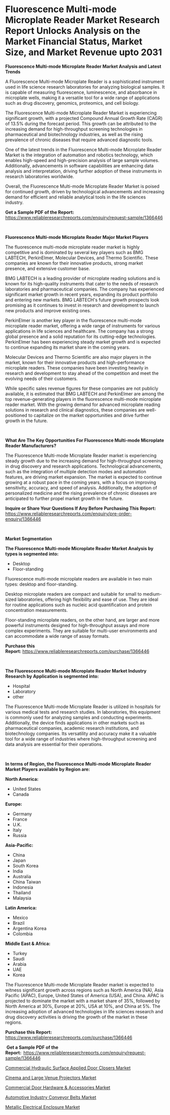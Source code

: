 <p><h1>Fluorescence Multi-mode Microplate Reader Market Research Report Unlocks Analysis on the Market Financial Status, Market Size, and Market Revenue upto 2031</h1></p><p><strong>Fluorescence Multi-mode Microplate Reader Market Analysis and Latest Trends</strong></p>
<p><p>A Fluorescence Multi-mode Microplate Reader is a sophisticated instrument used in life science research laboratories for analyzing biological samples. It is capable of measuring fluorescence, luminescence, and absorbance in microplate wells, making it a versatile tool for a wide range of applications such as drug discovery, genomics, proteomics, and cell biology.</p><p>The Fluorescence Multi-mode Microplate Reader Market is experiencing significant growth, with a projected Compound Annual Growth Rate (CAGR) of 13.5% during the forecast period. This growth can be attributed to the increasing demand for high-throughput screening technologies in pharmaceutical and biotechnology industries, as well as the rising prevalence of chronic diseases that require advanced diagnostic tools.</p><p>One of the latest trends in the Fluorescence Multi-mode Microplate Reader Market is the integration of automation and robotics technology, which enables high-speed and high-precision analysis of large sample volumes. Additionally, advancements in software capabilities are enhancing data analysis and interpretation, driving further adoption of these instruments in research laboratories worldwide.</p><p>Overall, the Fluorescence Multi-mode Microplate Reader Market is poised for continued growth, driven by technological advancements and increasing demand for efficient and reliable analytical tools in the life sciences industry.</p></p>
<p><strong>Get a Sample PDF of the Report:&nbsp;</strong> <a href="https://www.reliableresearchreports.com/enquiry/request-sample/1366446">https://www.reliableresearchreports.com/enquiry/request-sample/1366446</a></p>
<p>&nbsp;</p>
<p><strong>Fluorescence Multi-mode Microplate Reader Major Market Players</strong></p>
<p><p>The fluorescence multi-mode microplate reader market is highly competitive and is dominated by several key players such as BMG LABTECH, PerkinElmer, Molecular Devices, and Thermo Scientific. These companies are known for their innovative products, strong market presence, and extensive customer base.</p><p>BMG LABTECH is a leading provider of microplate reading solutions and is known for its high-quality instruments that cater to the needs of research laboratories and pharmaceutical companies. The company has experienced significant market growth in recent years, expanding its product portfolio and entering new markets. BMG LABTECH's future growth prospects look promising as it continues to invest in research and development to launch new products and improve existing ones.</p><p>PerkinElmer is another key player in the fluorescence multi-mode microplate reader market, offering a wide range of instruments for various applications in life sciences and healthcare. The company has a strong global presence and a solid reputation for its cutting-edge technologies. PerkinElmer has been experiencing steady market growth and is expected to continue expanding its market share in the coming years.</p><p>Molecular Devices and Thermo Scientific are also major players in the market, known for their innovative products and high-performance microplate readers. These companies have been investing heavily in research and development to stay ahead of the competition and meet the evolving needs of their customers.</p><p>While specific sales revenue figures for these companies are not publicly available, it is estimated that BMG LABTECH and PerkinElmer are among the top revenue-generating players in the fluorescence multi-mode microplate reader market. With the growing demand for advanced microplate reading solutions in research and clinical diagnostics, these companies are well-positioned to capitalize on the market opportunities and drive further growth in the future.</p></p>
<p>&nbsp;</p>
<p><strong>What Are The Key Opportunities For Fluorescence Multi-mode Microplate Reader Manufacturers?</strong></p>
<p><p>The Fluorescence Multi-mode Microplate Reader market is experiencing steady growth due to the increasing demand for high-throughput screening in drug discovery and research applications. Technological advancements, such as the integration of multiple detection modes and automation features, are driving market expansion. The market is expected to continue growing at a robust pace in the coming years, with a focus on improving sensitivity, accuracy, and speed of analysis. Additionally, the adoption of personalized medicine and the rising prevalence of chronic diseases are anticipated to further propel market growth in the future.</p></p>
<p><strong>Inquire or Share Your Questions If Any Before Purchasing This Report:</strong> <a href="https://www.reliableresearchreports.com/enquiry/pre-order-enquiry/1366446">https://www.reliableresearchreports.com/enquiry/pre-order-enquiry/1366446</a></p>
<p>&nbsp;</p>
<p><strong>Market Segmentation</strong></p>
<p><strong>The Fluorescence Multi-mode Microplate Reader Market Analysis by types is segmented into:</strong></p>
<p><ul><li>Desktop</li><li>Floor-standing</li></ul></p>
<p><p>Fluorescence multi-mode microplate readers are available in two main types: desktop and floor-standing. </p><p>Desktop microplate readers are compact and suitable for small to medium-sized laboratories, offering high flexibility and ease of use. They are ideal for routine applications such as nucleic acid quantification and protein concentration measurements.</p><p>Floor-standing microplate readers, on the other hand, are larger and more powerful instruments designed for high-throughput assays and more complex experiments. They are suitable for multi-user environments and can accommodate a wide range of assay formats.</p></p>
<p><strong>Purchase this Report:&nbsp;</strong><a href="https://www.reliableresearchreports.com/purchase/1366446">https://www.reliableresearchreports.com/purchase/1366446</a></p>
<p>&nbsp;</p>
<p><strong>The Fluorescence Multi-mode Microplate Reader Market Industry Research by Application is segmented into:</strong></p>
<p><ul><li>Hospital</li><li>Laboratory</li><li>other</li></ul></p>
<p><p>The Fluorescence Multi-mode Microplate Reader is utilized in hospitals for various medical tests and research studies. In laboratories, this equipment is commonly used for analyzing samples and conducting experiments. Additionally, the device finds applications in other markets such as pharmaceutical companies, academic research institutions, and biotechnology companies. Its versatility and accuracy make it a valuable tool for a wide range of industries where high-throughput screening and data analysis are essential for their operations.</p></p>
<p>&nbsp;</p>
<p><strong>In terms of Region, the Fluorescence Multi-mode Microplate Reader Market Players available by Region are:</strong></p>
<p>
    <p> <strong> North America: </strong>
        <ul>
            <li>United States</li>
            <li>Canada</li>
        </ul>
        </p> 
    <p> <strong> Europe: </strong>
        <ul>
            <li>Germany</li>
            <li>France</li>
            <li>U.K.</li>
            <li>Italy</li>
            <li>Russia</li>
        </ul>
        </p> 
    <p> <strong> Asia-Pacific: </strong>
        <ul>
            <li>China</li>
            <li>Japan</li>
            <li>South Korea</li>
            <li>India</li>
            <li>Australia</li>
            <li>China Taiwan</li>
            <li>Indonesia</li>
            <li>Thailand</li>
            <li>Malaysia</li>
        </ul>
        </p> 
    <p> <strong> Latin America: </strong>
        <ul>
            <li>Mexico</li>
            <li>Brazil</li>
            <li>Argentina Korea</li>
            <li>Colombia</li>
        </ul>
        </p> 
    <p> <strong> Middle East & Africa: </strong>
        <ul>
            <li>Turkey</li>
            <li>Saudi</li>
            <li>Arabia</li>
            <li>UAE</li>
            <li>Korea</li>
        </ul>
    </p>
    </p>
<p><p>The Fluorescence Multi-mode Microplate Reader market is expected to witness significant growth across regions such as North America (NA), Asia Pacific (APAC), Europe, United States of America (USA), and China. APAC is projected to dominate the market with a market share of 35%, followed by North America at 30%, Europe at 20%, USA at 10%, and China at 5%. The increasing adoption of advanced technologies in life sciences research and drug discovery activities is driving the growth of the market in these regions.</p></p>
<p><strong>Purchase this Report: </strong><a href="https://www.reliableresearchreports.com/purchase/1366446">https://www.reliableresearchreports.com/purchase/1366446</a></p>
<p>&nbsp;<strong>Get a Sample PDF of the Report:&nbsp;&nbsp;</strong><a href="https://www.reliableresearchreports.com/enquiry/request-sample/1366446">https://www.reliableresearchreports.com/enquiry/request-sample/1366446</a></p>
<p><strong></strong></p>
<p><p><a href="https://medium.com/@vallieemard78/commercial-hydraulic-surface-applied-door-closers-market-outlook-industry-overview-and-forecast-64cc60a3cf73">Commercial Hydraulic Surface Applied Door Closers Market</a></p><p><a href="https://medium.com/@elzaziemann1943/cinema-and-large-venue-projectors-market-insights-into-market-cagr-market-trends-and-growth-fef115bec984">Cinema and Large Venue Projectors Market</a></p><p><a href="https://medium.com/@vallieemard78/analyzing-commercial-door-hardware-amp-accessories-market-global-industry-perspective-and-aa4d9e29baa1">Commercial Door Hardware & Accessories Market</a></p><p><a href="https://medium.com/@elzaziemann1943/automotive-industry-conveyor-belts-market-analysis-and-sze-forecasted-for-period-from-2024-to-2031-cfd4f027773d">Automotive Industry Conveyor Belts Market</a></p><p><a href="https://medium.com/@elzaziemann1943/metallic-electrical-enclosure-market-competitive-analysis-market-trends-and-forecast-to-2031-a5e3f1453f27">Metallic Electrical Enclosure Market</a></p></p>